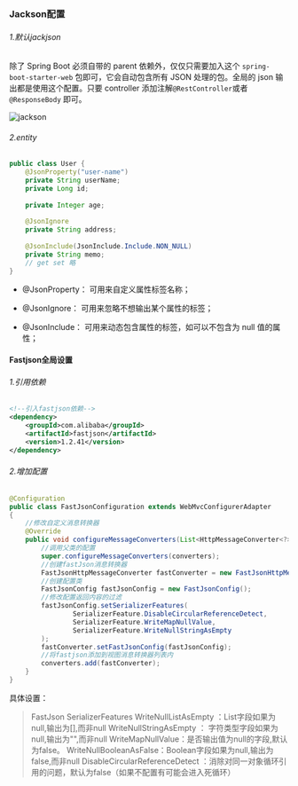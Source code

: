 ### Jackson配置

###### 1.默认jackjson

除了 Spring Boot 必须自带的 parent 依赖外，仅仅只需要加入这个 `spring-boot-starter-web` 包即可，它会自动包含所有 JSON 处理的包。全局的 json 输出都是使用这个配置。只要 controller 添加注解`@RestController`或者`@ResponseBody` 即可。

![jackson](https://i.loli.net/2019/06/15/5d0488cedb02241537.jpg)

###### 2.entity

```java
public class User {
    @JsonProperty("user-name")
    private String userName;
    private Long id;
    
    private Integer age;
    
    @JsonIgnore
    private String address;
    
    @JsonInclude(JsonInclude.Include.NON_NULL)
    private String memo;
    // get set 略
}
```

- @JsonProperty： 可用来自定义属性标签名称；


- @JsonIgnore： 可用来忽略不想输出某个属性的标签；


- @JsonInclude： 可用来动态包含属性的标签，如可以不包含为 null 值的属性；



#### Fastjson全局设置

###### 1.引用依赖

```xml
<!--引入fastjson依赖-->
<dependency>
    <groupId>com.alibaba</groupId>
    <artifactId>fastjson</artifactId>
    <version>1.2.41</version>
</dependency>
```

###### 2.增加配置

```java
@Configuration
public class FastJsonConfiguration extends WebMvcConfigurerAdapter
{
	//修改自定义消息转换器
    @Override
    public void configureMessageConverters(List<HttpMessageConverter<?>> converters) {
        //调用父类的配置
        super.configureMessageConverters(converters);
        //创建fastJson消息转换器
        FastJsonHttpMessageConverter fastConverter = new FastJsonHttpMessageConverter();
        //创建配置类
        FastJsonConfig fastJsonConfig = new FastJsonConfig();
        //修改配置返回内容的过滤
        fastJsonConfig.setSerializerFeatures(
                SerializerFeature.DisableCircularReferenceDetect,
                SerializerFeature.WriteMapNullValue,
                SerializerFeature.WriteNullStringAsEmpty
        );
        fastConverter.setFastJsonConfig(fastJsonConfig);
        //将fastjson添加到视图消息转换器列表内
        converters.add(fastConverter);
    }
}
```

具体设置：

> FastJson SerializerFeatures
> WriteNullListAsEmpty  ：List字段如果为null,输出为[],而非null
> WriteNullStringAsEmpty ： 字符类型字段如果为null,输出为"",而非null
> WriteMapNullValue：是否输出值为null的字段,默认为false。
> WriteNullBooleanAsFalse：Boolean字段如果为null,输出为false,而非null
> DisableCircularReferenceDetect ：消除对同一对象循环引用的问题，默认为false（如果不配置有可能会进入死循环）